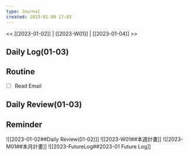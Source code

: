 ```yaml
---
type: Journal
created: 2023-01-09 17:03
---
```

<< [[2023-01-02]] | [[2023-W01]] | [[2023-01-04]] >>
## Daily Log(01-03)

## Routine
- [ ] Read Email

## Daily Review(01-03)

## Reminder
![[2023-01-02##Daily Review(01-02)]]
![[2023-W01##本週計畫]]
![[2023-M01##本月計畫]]
![[2023-FutureLog##2023-01 Future Log]]